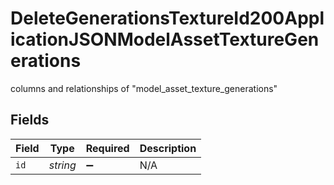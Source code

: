 # DeleteGenerationsTextureId200ApplicationJSONModelAssetTextureGenerations

columns and relationships of "model_asset_texture_generations"


## Fields

| Field              | Type               | Required           | Description        |
| ------------------ | ------------------ | ------------------ | ------------------ |
| `id`               | *string*           | :heavy_minus_sign: | N/A                |